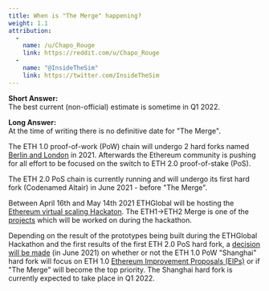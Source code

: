 ```yaml
---
title: When is "The Merge" happening?
weight: 1.1
attribution:
  -
    name: /u/Chapo_Rouge
    link: https://reddit.com/u/Chapo_Rouge
  -
    name: "@InsideTheSim"
    link: https://twitter.com/InsideTheSim
---
```

**Short Answer:**<br>
The best current (non-official) estimate is sometime in Q1 2022.

**Long Answer:**<br>
At the time of writing there is no definitive date for "The Merge".

The ETH 1.0 proof-of-work (PoW) chain will undergo 2 hard forks named [Berlin and London](https://hackmd.io/@timbeiko/acd-update-001) in 2021. Afterwards the Ethereum community is pushing for all effort to be focused on the switch to ETH 2.0 proof-of-stake (PoS).

The ETH 2.0 PoS chain is currently running and will undergo its first hard fork (Codenamed Altair) in June 2021 - before "The Merge".

Between April 16th and May 14th 2021 ETHGlobal will be hosting the [Ethereum virtual scaling Hackaton](https://scaling.ethglobal.co). The ETH1->ETH2 Merge is one of the [projects](https://rayonism.io/) which will be worked on during the hackathon.

Depending on the result of the prototypes being built during the ETHGlobal Hackathon and the first results of the first ETH 2.0 PoS hard fork, a [decision will be made](https://hackmd.io/@timbeiko/acd-update-001) (in June 2021) on whether or not the ETH 1.0 PoW "Shanghai" hard fork will focus on ETH 1.0 [Ethereum Improvement Proposals (EIPs)](https://eips.ethereum.org/) or if "The Merge" will become the top priority. The Shanghai hard fork is currently expected to take place in Q1 2022.

